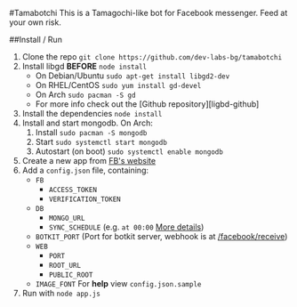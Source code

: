 #Tamabotchi
This is a Tamagochi-like bot for Facebook messenger. Feed at your own risk.

##Install / Run
1. Clone the repo `git clone https://github.com/dev-labs-bg/tamabotchi`
2. Install libgd **BEFORE** `node install`
    * On Debian/Ubuntu `sudo apt-get install libgd2-dev`
    * On RHEL/CentOS `sudo yum install gd-devel`
    * On Arch `sudo pacman -S gd`
    * For more info check out the [Github repository][ligbd-github]
3. Install the dependencies `node install` 
4. Install and start mongodb. On Arch:
    1. Install `sudo pacman -S mongodb`
    2. Start `sudo systemctl start mongodb`
    3. Autostart (on boot) `sudo systemctl enable mongodb`
5. Create a new app from [FB's website][fb-dev]
6. Add a `config.json` file, containing:
    * `FB`
        * `ACCESS_TOKEN`
        * `VERIFICATION_TOKEN`
    * `DB`
        * `MONGO_URL`
        * `SYNC_SCHEDULE` (e.g. `at 00:00` [More details][later-docs])
    * `BOTKIT_PORT` (Port for botkit server, webhook is at 
      [/facebook/receive](#))
    * `WEB`
        * `PORT`
        * `ROOT_URL`
        * `PUBLIC_ROOT`
    * `IMAGE_FONT`
   For **help** view `config.json.sample`
7. Run with `node app.js`

[libgd-github]: https://github.com/y-a-v-a/node-gd
[fb-dev]: https://developers.facebook.com/quickstarts/?platform=web
[later-docs]: https://bunkat.github.io/later/parsers.html#text
